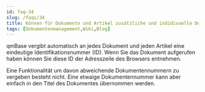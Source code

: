 ```yaml
---
id: faq-34
slug: /faqs/34
title: Können für Dokumente und Artikel zusätzliche und indidivuelle Dokumentennummern vergeben werden
tags: [Dokumentenmanagement,Wiki,Blog]
---
```

qmBase vergibt automatisch an jedes Dokument und jeden Artikel eine eindeutige Identifikationsnummer (ID). Wenn Sie das Dokument aufgerufen haben können Sie diese ID der Adresszeile des Browsers entnehmen. 

Eine Funktionalität um davon abweichende Dokumentennummern zu vergeben besteht nicht. Eine etwaige Dokumentennummer kann aber einfach in den Titel des Dokumentes übernommen werden. 